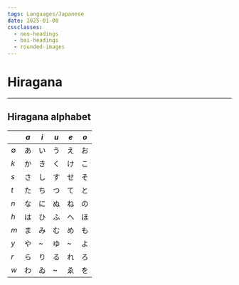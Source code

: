 ```yaml
---
tags: Languages/Japanese
date: 2025-01-08
cssclasses:
  - neo-headings
  - bai-headings
  - rounded-images
---
```

# Hiragana

***

## Hiragana alphabet

|     | _a_ | _i_ | _u_ | _e_ | _o_ |
| --- | --- | --- | --- | --- | --- |
| ∅   | あ   | い   | う   | え   | お   |
| _k_ | か   | き   | く   | け   | こ   |
| _s_ | さ   | し   | す   | せ   | そ   |
| _t_ | た   | ち   | つ   | て   | と   |
| _n_ | な   | に   | ぬ   | ね   | の   |
| _h_ | は   | ひ   | ふ   | へ   | ほ   |
| _m_ | ま   | み   | む   | め   | も   |
| _y_ | や   | ~   | ゆ   | ~   | よ   |
| _r_ | ら   | り   | る   | れ   | ろ   |
| _w_ | わ   | ゐ   | ~   | ゑ   | を   |
